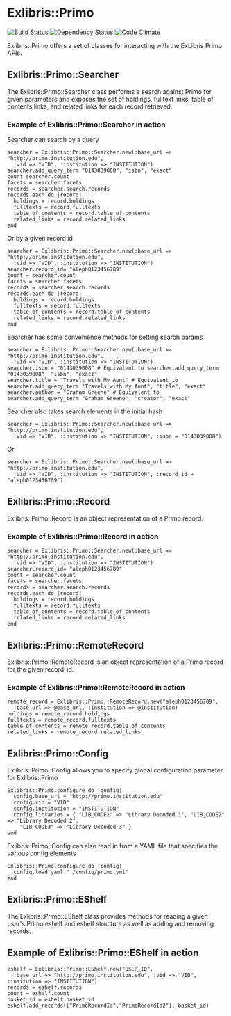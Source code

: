 # Exlibris::Primo
[![Build Status](https://secure.travis-ci.org/scotdalton/exlibris-primo.png)](http://secure.travis-ci.org/scotdalton/exlibris-primo)
[![Dependency Status](https://gemnasium.com/scotdalton/exlibris-primo.png)](https://gemnasium.com/scotdalton/exlibris-primo)
[![Code Climate](https://codeclimate.com/badge.png)](https://codeclimate.com/github/scotdalton/exlibris-primo)

Exlibris::Primo offers a set of classes for interacting with the ExLibris Primo APIs.

## Exlibris::Primo::Searcher
The Exlibris::Primo::Searcher class performs a search against Primo for given parameters
and exposes the set of holdings, fulltext links, table of contents links, and related links for each record retrieved.

### Example of Exlibris::Primo::Searcher in action
Searcher can search by a query

    searcher = Exlibris::Primo::Searcher.new(:base_url => "http://primo.institution.edu", 
      :vid => "VID", :institution => "INSTITUTION")
    searcher.add_query_term "0143039008", "isbn", "exact"
    count searcher.count
    facets = searcher.facets
    records = searcher.search.records
    records.each do |record|
      holdings = record.holdings
      fulltexts = record.fulltexts
      table_of_contents = record.table_of_contents
      related_links = record.related_links
    end

Or by a given record id

    searcher = Exlibris::Primo::Searcher.new(:base_url => "http://primo.institution.edu", 
      :vid => "VID", :institution => "INSTITUTION")
    searcher.record_id= "aleph0123456789"
    count = searcher.count
    facets = searcher.facets
    records = searcher.search.records
    records.each do |record|
      holdings = record.holdings
      fulltexts = record.fulltexts
      table_of_contents = record.table_of_contents
      related_links = record.related_links
    end

Searcher has some convenience methods for setting search params

    searcher = Exlibris::Primo::Searcher.new(:base_url => "http://primo.institution.edu", 
      :vid => "VID", :institution => "INSTITUTION")
    searcher.isbn = "0143039008" # Equivalent to searcher.add_query_term "0143039008", "isbn", "exact"
    searcher.title = "Travels with My Aunt" # Equivalent to searcher.add_query_term "Travels with My Aunt", "title", "exact"
    searcher.author = "Graham Greene" # Equivalent to searcher.add_query_term "Graham Greene", "creator", "exact"
    
Searcher also takes search elements in the initial hash

    searcher = Exlibris::Primo::Searcher.new(:base_url => "http://primo.institution.edu", 
      :vid => "VID", :institution => "INSTITUTION", :isbn = "0143039008")
Or  

    searcher = Exlibris::Primo::Searcher.new(:base_url => "http://primo.institution.edu", 
      :vid => "VID", :institution => "INSTITUTION", :record_id = "aleph0123456789")

    
## Exlibris::Primo::Record
Exlibris::Primo::Record is an object representation of a Primo record.

### Example of Exlibris::Primo::Record in action
    searcher = Exlibris::Primo::Searcher.new(:base_url => "http://primo.institution.edu", 
      :vid => "VID", :institution => "INSTITUTION")
    searcher.record_id= "aleph0123456789"
    count = searcher.count
    facets = searcher.facets
    records = searcher.search.records
    records.each do |record|
      holdings = record.holdings
      fulltexts = record.fulltexts
      table_of_contents = record.table_of_contents
      related_links = record.related_links
    end

## Exlibris::Primo::RemoteRecord
Exlibris::Primo::RemoteRecord is an object representation of a Primo record for the given record_id.

### Example of Exlibris::Primo::RemoteRecord in action
    remote_record = Exlibris::Primo::RemoteRecord.new("aleph0123456789", 
      :base_url => @base_url, :institution => @institution)
    holdings = remote_record.holdings
    fulltexts = remote_record.fulltexts
    table_of_contents = remote_record.table_of_contents
    related_links = remote_record.related_links

## Exlibris::Primo::Config
Exlibris::Primo::Config allows you to specify global configuration parameter for Exlibris::Primo

    Exlibris::Primo.configure do |config|
      config.base_url = "http://primo.institution.edu"
      config.vid = "VID"
      config.institution = "INSTITUTION"
      config.libraries = { "LIB_CODE1" => "Library Decoded 1", "LIB_CODE2" => "Library Decoded 2",
        "LIB_CODE3" => "Library Decoded 3" }
    end

Exlibris::Primo::Config can also read in from a YAML file that specifies the various config elements

    Exlibris::Primo.configure do |config|
      config.load_yaml "./config/primo.yml"
    end

## Exlibris::Primo::EShelf
The Exlibris::Primo::EShelf class provides methods for reading a given user's Primo eshelf and eshelf structure as well as adding and removing records.

## Example of Exlibris::Primo::EShelf in action
    eshelf = Exlibris::Primo::EShelf.new("USER_ID", 
      :base_url => "http://primo.institution.edu", :vid => "VID", :insitution => "INSTITUTION")
    records = eshelf.records
    count = eshelf.count
    basket_id = eshelf.basket_id
    eshelf.add_records(["PrimoRecordId","PrimoRecordId2"], basket_id)
